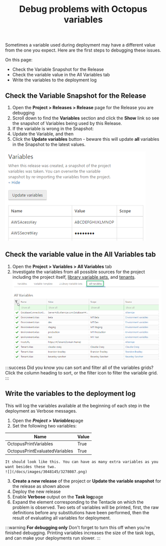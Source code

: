 ﻿---
title: Debug problems with Octopus variables
position: 1
---


Sometimes a variable used during deployment may have a different value from the one you expect. Here are the first steps to debugging these issues.


On this page:


- Check the Variable Snapshot for the Release
- Check the variable value in the All Variables tab
- Write the variables to the deployment log

## Check the Variable Snapshot for the Release

1. Open the **Project > Releases > Release** page for the Release you are debugging
2. Scroll down to find the **Variables** section and click the **Show** link so see the snapshot of Variables being used by this Release.
3. If the variable is wrong in the Snapshot:
 1. Update the Variable, and then
 2. Click the **Update variables** button - beware this will update **all** variables in the Snapshot to the latest values.



![](/docs/images/3048145/3278466.png)

## Check the variable value in the All Variables tab

1. Open the **Project > Variables > All Variables** tab
2. Investigate the variables from all possible sources for the project including the project itself, [library variable sets](/docs/home/deploying-applications/variables/library-variable-sets.md), and [tenants](/docs/home/key-concepts/tenants.md).
![](/docs/images/3048145/5865680.png)


:::success
Did you know you can sort and filter all of the variables grids? Click the column heading to sort, or the filter icon to filter the variable grid.
:::

## Write the variables to the deployment log


This will log the variables available at the beginning of each step in the deployment as Verbose messages.

1. Open the ***Project > Variables***page
2. Set the following two variables:

| Name | Value |
| --- | --- |
| OctopusPrintVariables | True |
| OctopusPrintEvaluatedVariables | True |
    It should look like this. You can have as many extra variables as you want besides these two.
    ![](/docs/images/3048145/3278087.png)
3. **Create a new release** of the project or **Update the variable snapshot** for the release as shown above
4. Deploy the new release
5. Enable **Verbose** output on the **Task log**page
6. Expand the element corresponding to the Tentacle on which the problem is observed. Two sets of variables will be printed, first, the raw definitions before any substitutions have been performed, then the result of evaluating all variables for deployment.


:::warning
**For debugging only**
Don't forget to turn this off when you're finished debugging. Printing variables increases the size of the task logs, and can make your deployments run slower.
:::
